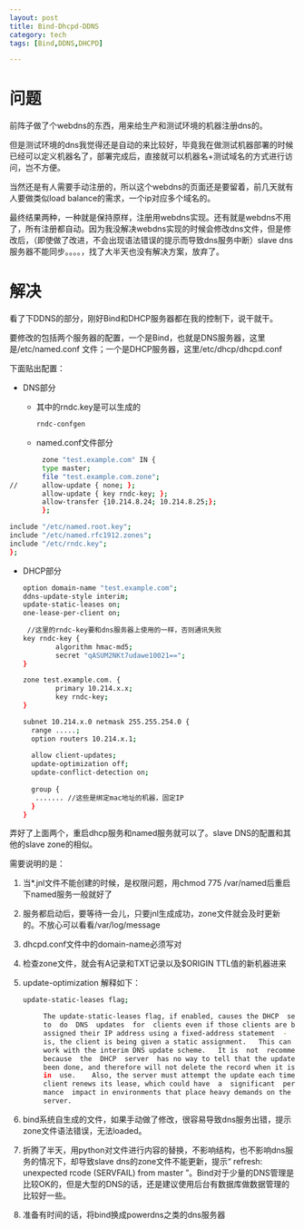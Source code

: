 ```yaml
---
layout: post
title: Bind-Dhcpd-DDNS
category: tech
tags: [Bind,DDNS,DHCPD]

---
```


 # 问题

前阵子做了个webdns的东西，用来给生产和测试环境的机器注册dns的。

但是测试环境的dns我觉得还是自动的来比较好，毕竟我在做测试机器部署的时候已经可以定义机器名了，部署完成后，直接就可以机器名+测试域名的方式进行访问，岂不方便。

当然还是有人需要手动注册的，所以这个webdns的页面还是要留着，前几天就有人要做类似load balance的需求，一个ip对应多个域名的。

最终结果两种，一种就是保持原样，注册用webdns实现。还有就是webdns不用了，所有注册都自动。因为我没解决webdns实现的时候会修改dns文件，但是修改后，（即使做了改进，不会出现语法错误的提示而导致dns服务中断）slave dns服务器不能同步。。。。，找了大半天也没有解决方案，放弃了。

# 解决

看了下DDNS的部分，刚好Bind和DHCP服务器都在我的控制下，说干就干。

要修改的包括两个服务器的配置，一个是Bind，也就是DNS服务器，这里是/etc/named.conf 文件；一个是DHCP服务器，这里/etc/dhcp/dhcpd.conf

下面贴出配置：

- DNS部分

  - 其中的rndc.key是可以生成的

    ```bash
    rndc-confgen
    ```

  - named.conf文件部分

```bash
        zone "test.example.com" IN {
        type master;
        file "test.example.com.zone";
//      allow-update { none; };
        allow-update { key rndc-key; };
        allow-transfer {10.214.8.24; 10.214.8.25;};
        };

include "/etc/named.root.key";
include "/etc/named.rfc1912.zones";
include "/etc/rndc.key";
};
```

- DHCP部分

  ```bash
  option domain-name "test.example.com";
  ddns-update-style interim;
  update-static-leases on;
  one-lease-per-client on;
   
   //这里的rndc-key要和dns服务器上使用的一样，否则通讯失败
  key rndc-key {  
          algorithm hmac-md5;
          secret "qASUM2NKt7udawe10021==";
  }
  
  zone test.example.com. {
          primary 10.214.x.x;
          key rndc-key;   
  }
  
  subnet 10.214.x.0 netmask 255.255.254.0 {
  	range .....;
  	option routers 10.214.x.1;
  	
  	allow client-updates;
  	update-optimization off;
  	update-conflict-detection on;
  	
  	group {
  	 ....... //这些是绑定mac地址的机器，固定IP
  	}
  }
  ```

  

弄好了上面两个，重启dhcp服务和named服务就可以了。slave DNS的配置和其他的slave zone的相似。

需要说明的是：

1. 当*.jnl文件不能创建的时候，是权限问题，用chmod 775 /var/named后重启下named服务一般就好了

2. 服务都启动后，要等待一会儿，只要jnl生成成功，zone文件就会及时更新的。不放心可以看看/var/log/message

3. dhcpd.conf文件中的domain-name必须写对

4. 检查zone文件，就会有A记录和TXT记录以及$ORIGIN TTL值的新机器进来

5. update-optimization 解释如下：

   ```bash
   update-static-leases flag;
   
   	    The	update-static-leases flag, if enabled, causes the DHCP	server
   	    to	do  DNS	 updates  for  clients even if those clients are being
   	    assigned their IP address using a fixed-address statement  -  that
   	    is,	the client is being given a static assignment.	 This can only
   	    work with the interim DNS update scheme.   It is  not  recommended
   	    because  the  DHCP	server	has no way to tell that	the update has
   	    been done, and therefore will not delete the record	when it	is not
   	    in	use.	Also, the server must attempt the update each time the
   	    client renews its lease, which could have  a  significant  perfor-
   	    mance  impact in environments that place heavy demands on the DHCP
   	    server.
   ```

6. bind系统自生成的文件，如果手动做了修改，很容易导致dns服务出错，提示zone文件语法错误，无法loaded。

7. 折腾了半天，用python对文件进行内容的替换，不影响结构，也不影响dns服务的情况下，却导致slave dns的zone文件不能更新，提示“ refresh: unexpected rcode (SERVFAIL) from master ”。Bind对于少量的DNS管理是比较OK的，但是大型的DNS的话，还是建议使用后台有数据库做数据管理的比较好一些。

8. 准备有时间的话，将bind换成powerdns之类的dns服务器

